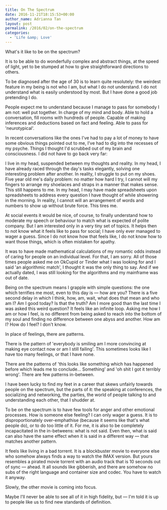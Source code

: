 ```yaml
---
title: On The Spectrum
date: 2016-11-21T18:15:53+00:00
author_name: Adrianna Tan
layout: post
permalink: /2016/02/on-the-spectrum
categories:
  - 'Life &amp; Love'
---
```

What's it like to be on the spectrum?

It is to be able to do wonderfully complex and abstract things, at the speed of light, yet to be stumped at how to give straightforward directions to others.

To be diagnosed after the age of 30 is to learn quite resolutely: the weirdest feature in my being is not who I am, but what I do not understand. I do not understand what is easily understood by most. But I have done a good job pretending I do.

People expect me to understand because I manage to pass for somebody I am not: well put together. In charge of my mind and body. Able to hold a conversation, fill rooms with hundreds of people. Capable of making inferences and deductions based on fact and feeling. Able to pass for 'neurotypical'.

In recent conversations like the ones I've had to pay a lot of money to have some obvious things pointed out to me, I've had to dig into the recesses of my psyche. Things I thought I'd scrubbed out of my brain and consciousness. I did not have to go back very far:

I live in my head, suspended between my thoughts and reality. In my head, I have already raced through the day's tasks elegantly, solving one interesting problem after another. In reality, I struggle to put on my shoes. Five year old me's daily problem: no matter how hard I try, I cannot  will my fingers to arrange my shoelaces and straps in a manner that makes sense. This still happens to me. In my head, I may have made spreadsheets upon spreadsheets to address every question I have thought of while showering in the morning. In reality, I cannot will an arrangement of words and numbers to show up without brute force. This tires me.

At social events it would be nice, of course, to finally understand how to moderate my speech or behaviour to match what is expected of polite company. But I am interested only in a very tiny set of topics. It helps then to not know what it feels like to pass for social; I have only ever managed to wager a guess. Since I do not know how that feels like, I do not know how to want those things, which is often mistaken for apathy.

It was to have made mathematical calculations of my romantic odds instead of caring for people on an individual level. For that, I am sorry. All of those times people asked me on OkCupid or Tinder what I was looking for and I said 'an algorithmic match', I thought it was the only thing to say. And if we actually dated, I was still looking for the algorithms and my mainframe was out of date.

Being on the spectrum means I grapple with simple questions: the one which terrifies me most, even to this day is — how are you? There is a five second delay in which I think, how, am, wait, what does that mean and who am I? Am I good today? Is that the truth? Am I more good than the last time I was asked this weird question? It feels like an infinite loop. Asking me how I am or how I feel, is no different from being asked to reach into the bottom of my soul and finding no difference between one abyss and another. How am I? How do I feel? I don't know.

In place of feelings, there are patterns.

There is the pattern of 'everybody is smiling am I more convincing at making eye contact now or am I still failing'. This sometimes looks like I have too many feelings, or that I have none.

There are the patterns of 'this looks like something which has happened before which leads me to conclude... Something' and 'oh shit I got it terribly wrong'. There are few patterns in-between.

I have been lucky to find my feet in a career that skews unfairly towards people on the spectrum, but the parts of it: the speaking at conferences, the socializing and networking, the parties, the world of people talking to and understanding each other, that I shudder at.

To be on the spectrum is to have few tools for anger and other emotional processes. How is someone else feeling? I can only wager a guess. It is to disproportionately over-emphathise (because it seems like that's what people do), or to do too little of it. For me, it is also to be completely incapacitated in the in-betweens: what is not said. Even then, what is said can also have the same effect when it is said in a different way — that matches another pattern.

It feels like living in a bad torrent. It is a blockbuster movie to everyone else who somehow always finds a way to watch the IMAX version. But yours resembles a pirated movie torrent with an audio track that is 10 seconds out of sync — ahead. It all sounds like gibberish, and there are somehow no subs of the right language and container size and codec. You have to watch it anyway.

Slowly, the other movie is coming into focus.

Maybe I'll never be able to see all of it in high fidelity, but — I'm told it is up to people like us to find new standards of definition.
